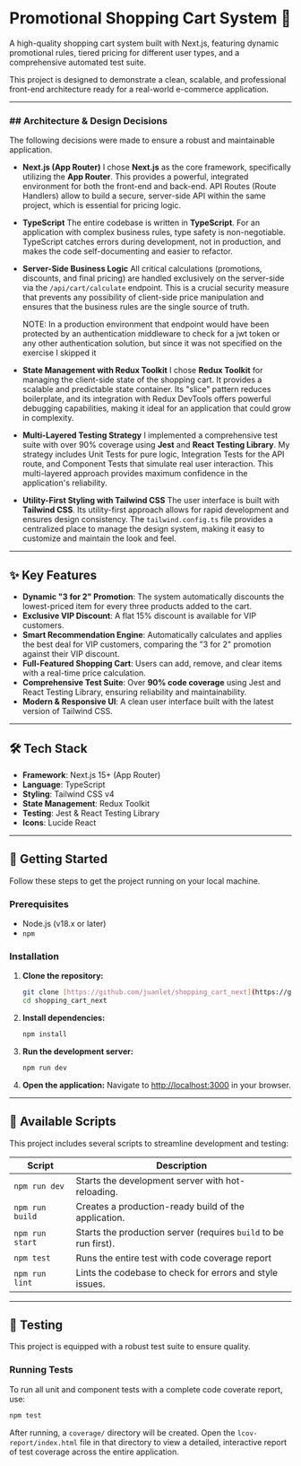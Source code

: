# Promotional Shopping Cart System 🛒

A high-quality shopping cart system built with Next.js, featuring dynamic promotional rules, tiered pricing for different user types, and a comprehensive automated test suite.

This project is designed to demonstrate a clean, scalable, and professional front-end architecture ready for a real-world e-commerce application.

---

### ##  Architecture & Design Decisions

The following decisions were made to ensure a robust and maintainable application.

* **Next.js (App Router)**
    I chose **Next.js** as the core framework, specifically utilizing the **App Router**. This provides a powerful, integrated environment for both the front-end and back-end. API Routes (Route Handlers) allow to build a secure, server-side API within the same project, which is essential for pricing logic.

* **TypeScript**
    The entire codebase is written in **TypeScript**. For an application with complex business rules, type safety is non-negotiable. TypeScript catches errors during development, not in production, and makes the code self-documenting and easier to refactor.

* **Server-Side Business Logic**
    All critical calculations (promotions, discounts, and final pricing) are handled exclusively on the server-side via the `/api/cart/calculate` endpoint. This is a crucial security measure that prevents any possibility of client-side price manipulation and ensures that the business rules are the single source of truth. 

    NOTE: In a production environment that endpoint would have been protected by an authentication middleware to check for a jwt token or any other authentication solution, but since it was not specified on the exercise I skipped it

* **State Management with Redux Toolkit**
    I chose **Redux Toolkit** for managing the client-side state of the shopping cart. It provides a scalable and predictable state container. Its "slice" pattern reduces boilerplate, and its integration with Redux DevTools offers powerful debugging capabilities, making it ideal for an application that could grow in complexity.

* **Multi-Layered Testing Strategy**
    I implemented a comprehensive test suite with over 90% coverage using **Jest** and **React Testing Library**. My strategy includes Unit Tests for pure logic, Integration Tests for the API route, and Component Tests that simulate real user interaction. This multi-layered approach provides maximum confidence in the application's reliability.

* **Utility-First Styling with Tailwind CSS**
    The user interface is built with **Tailwind CSS**. Its utility-first approach allows for rapid development and ensures design consistency. The `tailwind.config.ts` file provides a centralized place to manage the design system, making it easy to customize and maintain the look and feel.

---

## ✨ Key Features

-   **Dynamic "3 for 2" Promotion**: The system automatically discounts the lowest-priced item for every three products added to the cart.
-   **Exclusive VIP Discount**: A flat 15% discount is available for VIP customers.
-   **Smart Recommendation Engine**: Automatically calculates and applies the best deal for VIP customers, comparing the "3 for 2" promotion against their VIP discount.
-   **Full-Featured Shopping Cart**: Users can add, remove, and clear items with a real-time price calculation.
-   **Comprehensive Test Suite**: Over **90% code coverage** using Jest and React Testing Library, ensuring reliability and maintainability.
-   **Modern & Responsive UI**: A clean user interface built with the latest version of Tailwind CSS.

---

## 🛠️ Tech Stack

-   **Framework**: Next.js 15+ (App Router)
-   **Language**: TypeScript
-   **Styling**: Tailwind CSS v4
-   **State Management**: Redux Toolkit
-   **Testing**: Jest & React Testing Library
-   **Icons**: Lucide React

---

## 🚀 Getting Started

Follow these steps to get the project running on your local machine.

### **Prerequisites**

-   Node.js (v18.x or later)
-   `npm`

### **Installation**

1.  **Clone the repository:**
    ```bash
    git clone [https://github.com/juanlet/shopping_cart_next](https://github.com/juanlet/shopping_cart_next)
    cd shopping_cart_next
    ```

2.  **Install dependencies:**
    ```bash
    npm install
    ```

3.  **Run the development server:**
    ```bash
    npm run dev
    ```

4.  **Open the application:**
    Navigate to [http://localhost:3000](http://localhost:3000) in your browser.

---

## 📜 Available Scripts

This project includes several scripts to streamline development and testing:

| Script             | Description                                                              |
| ------------------ | ------------------------------------------------------------------------ |
| `npm run dev`      | Starts the development server with hot-reloading.                        |
| `npm run build`    | Creates a production-ready build of the application.                     |
| `npm run start`    | Starts the production server (requires `build` to be run first).         |
| `npm test`         | Runs the entire test with code coverage report                           |
| `npm run lint`     | Lints the codebase to check for errors and style issues.                 |


---

## 🧪 Testing

This project is equipped with a robust test suite to ensure quality.

### **Running Tests**
To run all unit and component tests with a complete code coverate report, use:
```bash
npm test
```

After running, a `coverage/` directory will be created. Open the `lcov-report/index.html` file in that directory to view a detailed, interactive report of test coverage across the entire application.